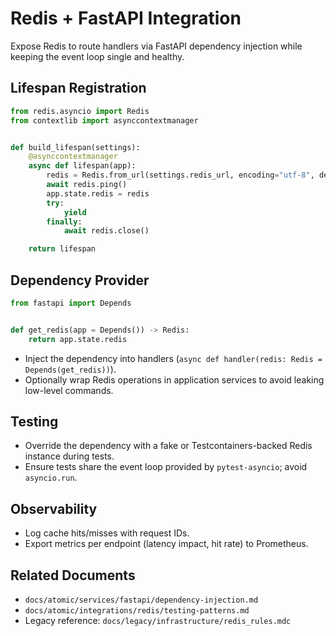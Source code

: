 # Redis + FastAPI Integration

Expose Redis to route handlers via FastAPI dependency injection while keeping the event loop single and healthy.

## Lifespan Registration

```python
from redis.asyncio import Redis
from contextlib import asynccontextmanager


def build_lifespan(settings):
    @asynccontextmanager
    async def lifespan(app):
        redis = Redis.from_url(settings.redis_url, encoding="utf-8", decode_responses=True)
        await redis.ping()
        app.state.redis = redis
        try:
            yield
        finally:
            await redis.close()

    return lifespan
```

## Dependency Provider

```python
from fastapi import Depends


def get_redis(app = Depends()) -> Redis:
    return app.state.redis
```

- Inject the dependency into handlers (`async def handler(redis: Redis = Depends(get_redis))`).
- Optionally wrap Redis operations in application services to avoid leaking low-level commands.

## Testing

- Override the dependency with a fake or Testcontainers-backed Redis instance during tests.
- Ensure tests share the event loop provided by `pytest-asyncio`; avoid `asyncio.run`.

## Observability

- Log cache hits/misses with request IDs.
- Export metrics per endpoint (latency impact, hit rate) to Prometheus.

## Related Documents

- `docs/atomic/services/fastapi/dependency-injection.md`
- `docs/atomic/integrations/redis/testing-patterns.md`
- Legacy reference: `docs/legacy/infrastructure/redis_rules.mdc`

